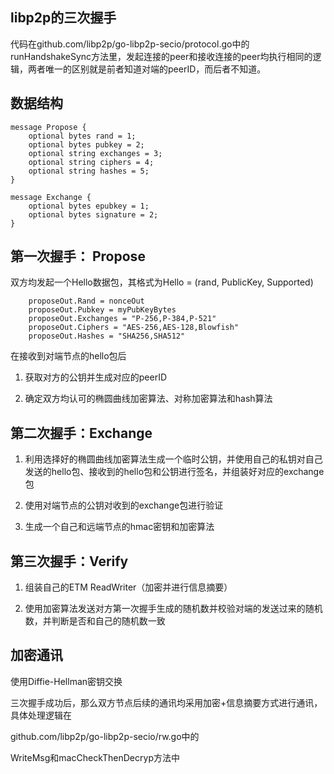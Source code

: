 ## libp2p的三次握手
代码在github.com/libp2p/go-libp2p-secio/protocol.go中的runHandshakeSync方法里，发起连接的peer和接收连接的peer均执行相同的逻辑，两者唯一的区别就是前者知道对端的peerID，而后者不知道。


## 数据结构
```
message Propose {
    optional bytes rand = 1;
    optional bytes pubkey = 2;
    optional string exchanges = 3;
    optional string ciphers = 4;
    optional string hashes = 5;
}

message Exchange {
    optional bytes epubkey = 1;
    optional bytes signature = 2;
}
```
## 第一次握手： Propose
双方均发起一个Hello数据包，其格式为Hello = (rand, PublicKey, Supported)
```
    proposeOut.Rand = nonceOut
    proposeOut.Pubkey = myPubKeyBytes
    proposeOut.Exchanges = "P-256,P-384,P-521"
    proposeOut.Ciphers = "AES-256,AES-128,Blowfish"
    proposeOut.Hashes = "SHA256,SHA512"
```
在接收到对端节点的hello包后

1. 获取对方的公钥并生成对应的peerID

2. 确定双方均认可的椭圆曲线加密算法、对称加密算法和hash算法

## 第二次握手：Exchange
1. 利用选择好的椭圆曲线加密算法生成一个临时公钥，并使用自己的私钥对自己发送的hello包、接收到的hello包和公钥进行签名，并组装好对应的exchange包

2. 使用对端节点的公钥对收到的exchange包进行验证

3. 生成一个自己和远端节点的hmac密钥和加密算法

## 第三次握手：Verify
1. 组装自己的ETM ReadWriter（加密并进行信息摘要）

2. 使用加密算法发送对方第一次握手生成的随机数并校验对端的发送过来的随机数，并判断是否和自己的随机数一致

## 加密通讯
使用Diffie-Hellman密钥交换

三次握手成功后，那么双方节点后续的通讯均采用加密+信息摘要方式进行通讯，具体处理逻辑在

github.com/libp2p/go-libp2p-secio/rw.go中的

WriteMsg和macCheckThenDecryp方法中
